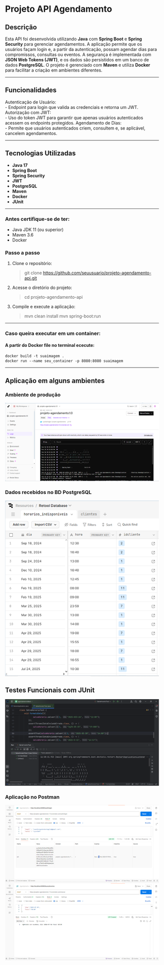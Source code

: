 # Projeto API Agendamento

## Descrição
Esta API foi desenvolvida utilizando **Java** com **Spring Boot** e **Spring Security** para gerenciar agendamentos. A aplicação permite que os usuários façam login e, a partir da autenticação, possam agendar dias para compromissos, consultas ou eventos. A segurança é implementada com **JSON Web Tokens (JWT)**, e os dados são persistidos em um banco de dados **PostgreSQL**. O projeto é gerenciado com **Maven** e utiliza **Docker** para facilitar a criação em ambientes diferentes.

---

## Funcionalidades
Autenticação de Usuário:  
    - Endpoint para login que valida as credenciais e retorna um JWT.
Autorização com JWT:  
    - Uso do token JWT para garantir que apenas usuários autenticados acessem os endpoints protegidos.
Agendamento de Dias:  
    - Permite que usuários autenticados criem, consultem e, se aplicável, cancelem agendamentos.

---

## Tecnologias Utilizadas

- **Java 17**
- **Spring Boot**
- **Spring Security**
- **JWT**
- **PostgreSQL**
- **Maven**
- **Docker**
- **JUnit**

---

### Antes certifique-se de ter:
- Java JDK 11 (ou superior)
- Maven 3.6
- Docker
    
### Passo a passo

1. Clone o repositório:
   > git clone https://github.com/seuusuario/projeto-agendamento-api.git
  
2. Acesse o diretório do projeto:
   > cd projeto-agendamento-api

3. Compile e execute a aplicação:
   > mvn clean install
   > mvn spring-boot:run

---

### Caso queira executar em um container:
#### A partir do Docker file no terminal ececute: <br/>
    docker build -t suaimagem .
    docker run --name seu_container -p 8080:8080 suaimagem

---

## Aplicação em alguns ambientes
### Ambiente de produção
![Database page](src/main/resources/static/logs.png)

### Dados recebidos no BD PostgreSQL 
![Database page](src/main/resources/static/dadosAgenda.png)
    
## Testes Funcionais com JUnit
![TestesPage](src/main/resources/static/testes.png)

### Aplicação no Postman
![PostmanPage](src/main/resources/static/postmanLogin.png)
![PostmanPage](src/main/resources/static/postmanAgendar.png)
